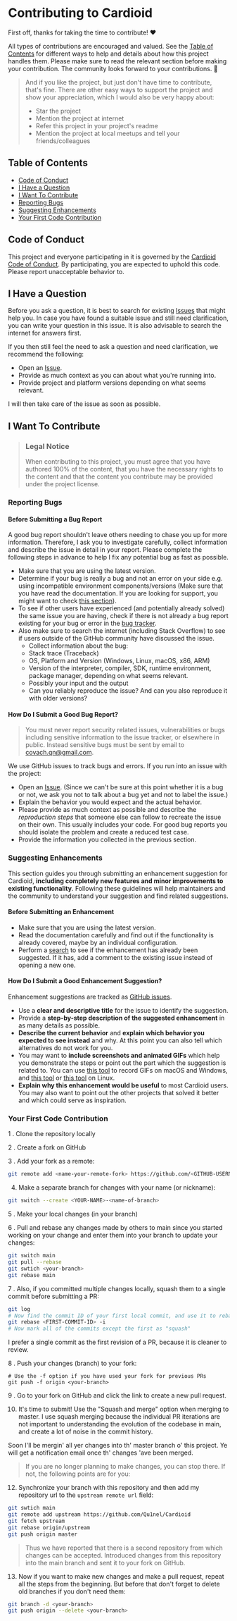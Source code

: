 <!-- omit in toc -->

# Contributing to Cardioid

First off, thanks for taking the time to contribute! ❤️

All types of contributions are encouraged and valued. See the [Table of Contents](#table-of-contents) for different ways to help and details about how this project handles them.
Please make sure to read the relevant section before making your contribution. The community looks forward to your contributions. 🎉

> And if you like the project, but just don't have time to contribute, that's fine. There are other easy ways to support the project and show your appreciation, which I would also be very happy about:
>
> - Star the project
> - Mention the project at internet
> - Refer this project in your project's readme
> - Mention the project at local meetups and tell your friends/colleagues

<!-- omit in toc -->

## Table of Contents

- [Code of Conduct](#code-of-conduct)
- [I Have a Question](#i-have-a-question)
- [I Want To Contribute](#i-want-to-contribute)
- [Reporting Bugs](#reporting-bugs)
- [Suggesting Enhancements](#suggesting-enhancements)
- [Your First Code Contribution](#your-first-code-contribution)

## Code of Conduct

This project and everyone participating in it is governed by the
[Cardioid Code of Conduct](https://github.com/Qu1nel/Cardioid/blob/main/.github/CODE_OF_CONDUCT.md).
By participating, you are expected to uphold this code. Please report unacceptable behavior
to.

## I Have a Question

Before you ask a question, it is best to search for existing [Issues](https://github.com/Qu1nel/Cardioid/issues) that might help you.
In case you have found a suitable issue and still need clarification, you can write your question in this issue. It is also advisable to search the internet for answers first.

If you then still feel the need to ask a question and need clarification, we recommend the following:

- Open an [Issue](https://github.com/Qu1nel/Cardioid/issues/new).
- Provide as much context as you can about what you're running into.
- Provide project and platform versions depending on what seems relevant.

I will then take care of the issue as soon as possible.

## I Want To Contribute

> ### Legal Notice <!-- omit in toc -->
>
> When contributing to this project, you must agree that you have authored 100% of the content, that you have the necessary rights to the content and that the content you contribute may be provided under the project license.

### Reporting Bugs

<!-- omit in toc -->

#### Before Submitting a Bug Report

A good bug report shouldn't leave others needing to chase you up for more information. Therefore, I ask you to investigate carefully, collect information and describe the issue in detail in your report.
Please complete the following steps in advance to help I fix any potential bug as fast as possible.

- Make sure that you are using the latest version.
- Determine if your bug is really a bug and not an error on your side e.g. using incompatible environment components/versions (Make sure that you have read the documentation. If you are looking for support, you might want to check [this section](#i-have-a-question)).
- To see if other users have experienced (and potentially already solved) the same issue you are having, check if there is not already a bug report existing for your bug or error in the [bug tracker](https://github.com/Qu1nel/Cardioid/issues?q=label%3A%22Type%3A+Bug%22).
- Also make sure to search the internet (including Stack Overflow) to see if users outside of the GitHub community have discussed the issue.
  - Collect information about the bug:
  - Stack trace (Traceback)
  - OS, Platform and Version (Windows, Linux, macOS, x86, ARM)
  - Version of the interpreter, compiler, SDK, runtime environment, package manager, depending on what seems relevant.
  - Possibly your input and the output
  - Can you reliably reproduce the issue? And can you also reproduce it with older versions?

<!-- omit in toc -->

#### How Do I Submit a Good Bug Report?

> You must never report security related issues, vulnerabilities or bugs including sensitive information to the issue tracker, or elsewhere in public. Instead sensitive bugs must be sent by email to [covach.qn@gmail.com](mailto:covach.qn@gmail.com).

We use GitHub issues to track bugs and errors. If you run into an issue with the project:

- Open an [Issue](https://github.com/Qu1nel/Cardioid/issues/new). (Since we can't be sure at this point whether it is a bug or not, we ask you not to talk about a bug yet and not to label the issue.)
- Explain the behavior you would expect and the actual behavior.
- Please provide as much context as possible and describe the _reproduction steps_ that someone else can follow to recreate the issue on their own. This usually includes your code. For good bug reports you should isolate the problem and create a reduced test case.
- Provide the information you collected in the previous section.

### Suggesting Enhancements

This section guides you through submitting an enhancement suggestion for Cardioid, **including completely new features and minor improvements to existing functionality**. Following these guidelines will help maintainers and the community to understand your suggestion and find related suggestions.

<!-- omit in toc -->

#### Before Submitting an Enhancement

- Make sure that you are using the latest version.
- Read the documentation carefully and find out if the functionality is already covered, maybe by an individual configuration.
- Perform a [search](https://github.com/Qu1nel/Cardioid/issues) to see if the enhancement has already been suggested. If it has, add a comment to the existing issue instead of opening a new one.

<!-- omit in toc -->

#### How Do I Submit a Good Enhancement Suggestion?

Enhancement suggestions are tracked as [GitHub issues](https://github.com/Qu1nel/Cardioid/issues).

- Use a **clear and descriptive title** for the issue to identify the suggestion.
- Provide a **step-by-step description of the suggested enhancement** in as many details as possible.
- **Describe the current behavior** and **explain which behavior you expected to see instead** and why. At this point you can also tell which alternatives do not work for you.
- You may want to **include screenshots and animated GIFs** which help you demonstrate the steps or point out the part which the suggestion is related to. You can use [this tool](https://www.cockos.com/licecap/) to record GIFs on macOS and Windows, and [this tool](https://github.com/colinkeenan/silentcast) or [this tool](https://github.com/GNOME/byzanz) on Linux. <!-- this should only be included if the project has a GUI -->
- **Explain why this enhancement would be useful** to most Cardioid users. You may also want to point out the other projects that solved it better and which could serve as inspiration.

### Your First Code Contribution

1 . Clone the repository locally

2 . Create a fork on GitHub

3 . Add your fork as a remote:

```bash
git remote add <name-your-remote-fork> https://github.com/<GITHUB-USERNAME>/Cardioid.git
```

4. Make a separate branch for changes with your name (or nickname):

```bash
git switch --create <YOUR-NAME>-<name-of-branch>
```

5 . Make your local changes (in your branch)

6 . Pull and rebase any changes made by others to main since you started working on your change and enter them into your branch to update your changes:

```bash
git switch main
git pull --rebase
git swtich <your-branch>
git rebase main
```

7 . Also, if you committed multiple changes locally, squash them to a single commit before submitting a PR:

```bash
git log
# Now find the commit ID of your first local commit, and use it to rebase
git rebase <FIRST-COMMIT-ID> -i
# Now mark all of the commits except the first as "squash"
```

I prefer a single commit as the first revision of a PR, because it is cleaner to review.

8 . Push your changes (branch) to your fork:

```
# Use the -f option if you have used your fork for previous PRs
git push -f origin <your-branch>
```

9 . Go to your fork on GitHub and click the link to create a new pull request.

10. It's time to submit! Use the "Squash and merge" option when merging to master.
    I use squash merging because the individual PR iterations are not important to understanding the evolution of the codebase in main, and create a lot of noise in the commit history.

Soon I'll be mergin' all yer changes into th' master branch o' this project. Ye will get a notification email once th' changes 'ave been merged.

> If you are no longer planning to make changes, you can stop there.
> If not, the following points are for you:

12. Synchronize your branch with this repository and then add my repository url to the `upstream remote url` field:

```bash
git swtich main
git remote add upstream https://github.com/Qu1nel/Cardioid
git fetch upstream
git rebase origin/upstream
git push origin master
```

> Thus we have reported that there is a second repository from which changes can be accepted. Introduced changes from this repository into the main branch and sent it to your fork on GitHub.

13. Now if you want to make new changes and make a pull request, repeat all the steps from the beginning. But before that don't forget to delete old branches if you don't need them:

```bash
git branch -d <your-branch>
git push origin --delete <your-branch>
```
